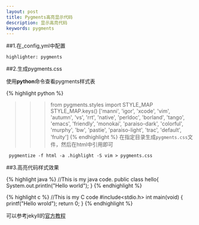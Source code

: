 ```yaml
---
layout: post
title: Pygments高亮显示代码
description: 显示高亮代码
keywords: pygments
---
```

##1.在_config,yml中配置

    highlighter: pygments

##2.生成pygments.css

使用**python**命令查看pygments样式表

{% highlight python %}
>>> from pygments.styles import STYLE_MAP
>>> STYLE_MAP.keys()
['manni', 'igor', 'xcode', 'vim', 'autumn', 'vs', 'rrt', 'native', 'perldoc', 'borland', 'tango', 'emacs', 
'friendly', 'monokai', 'paraiso-dark', 'colorful', 'murphy', 'bw', 'pastie', 'paraiso-light', 'trac', 'default', 'fruity']
{% endhighlight %}
在指定目录生成`pygments.css`文件，然后在html中引用即可

     pygmentize -f html -a .highlight -S vim > pygments.css

##3.高亮代码样式效果

{% highlight java %}
//This is my java code.
public class hello{
System.out.println("Hello world");
}
{% endhighlight %}

{% highlight c %}
//This is my C code
#include<stdio.h>
int main(void)
{
printf("Hello wrold");
return 0;
}
{% endhighlight %}

可以参考jekyll的[官方教程](http://jekyllrb.com/docs/templates/)
